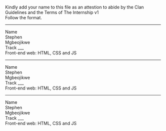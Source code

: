 
Kindly add your name to this file as an attestion to abide by the Clan Guidelines and the Terms of The Internship v1
<br/> Follow the format.<br/> 
___
Name <br/>
Stephen<br/> Mgbeojikwe<br/>
Track
___</br>
Front-end web: HTML, CSS and JS 
___
Name <br/>
Stephen<br/> Mgbeojikwe<br/>
Track
___</br>
Front-end web: HTML, CSS and JS 
___
Name <br/>
Stephen<br/> Mgbeojikwe<br/>
Track
___</br>
Front-end web: HTML, CSS and JS

